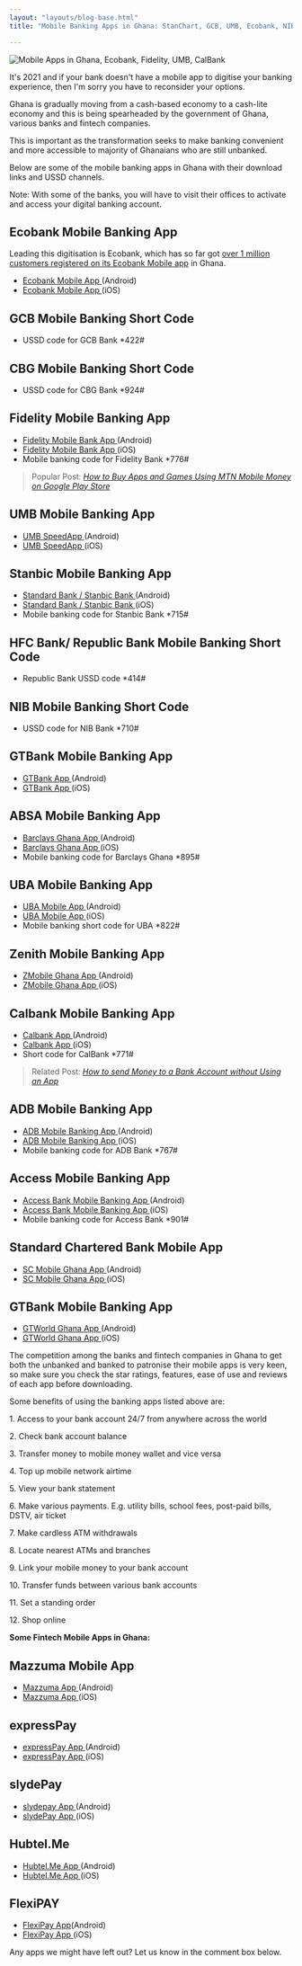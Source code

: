 ```yaml
---
layout: "layouts/blog-base.html"
title: "Mobile Banking Apps in Ghana: StanChart, GCB, UMB, Ecobank, NIB ..."

---
```


<img src= "/images/blogpics/mobile-app-ghana.jpg" alt= "Mobile Apps in Ghana, Ecobank, Fidelity, UMB, CalBank" class= "img-responsive center-block">

<p>It's 2021 and if your bank doesn't have a mobile app to digitise your banking
       experience, then I'm sorry you have to reconsider your options.</p>
      <p>Ghana is gradually moving from a cash-based economy
       to a cash-lite economy and this is being spearheaded by the government of Ghana,
       various banks and fintech companies.</p>
      <p>This is important as the transformation seeks to make banking convenient and
        more accessible to majority of Ghanaians who are still unbanked.</p>
      <p>Below are some of the mobile banking apps in Ghana with their download links and USSD channels.</p>
      <p>Note: With some of the banks, you will have to visit their offices to 
       activate and access your digital banking account.</p>

<h2>Ecobank Mobile Banking App</h2>
      <p>Leading this digitisation is Ecobank, which has so far got
        <a href="https://ghanaweb.com/GhanaHomePage/business/Ecobank-Mobile-app-hits-one-million-customers-in-Ghana-655048" target="_blank">over
        1 million customers registered on its Ecobank Mobile app</a> in Ghana.</p>
      <ul>
       <li><a href="https://play.google.com/store/apps/details?id=com.app.ecobank">Ecobank Mobile App </a>(Android)</li>
       <li><a href="https://itunes.apple.com/us/app/ecobank-mobile-app/id1017658759?mt=8">Ecobank Mobile App </a>(iOS)</li>
      </ul>

<h2>GCB Mobile Banking Short Code</h2>
      <ul>
       <li>USSD code for GCB Bank *422#</li>
      </ul>

<h2>CBG Mobile Banking Short Code</h2>
      <ul>
       <li>USSD code for CBG Bank *924#</li>
      </ul>

<h2>Fidelity Mobile Banking App</h2>
      <ul>
       <li><a href="https://play.google.com/store/apps/details?id=com.fidelity.mobile">Fidelity Mobile Bank App </a>(Android)</li>
       <li><a href="https://itunes.apple.com/us/app/fidelity-bank-app/id1225166167?mt=8">Fidelity Mobile Bank App </a>(iOS)</li>
       <li>Mobile banking code for Fidelity Bank *776#</li>
      </ul>

<blockquote>Popular Post: <a href= "pay-for-android-apps-mtn-mobile-money"><em>How to Buy 
       Apps and Games Using MTN Mobile Money on Google Play Store </em></a>
      </blockquote>

<h2>UMB Mobile Banking App</h2>
      <ul>
       <li><a href="https://play.google.com/store/apps/details?id=com.mode.umb.ui">UMB SpeedApp </a>(Android)</li>
       <li><a href="https://itunes.apple.com/us/app/umb-speedapp/id1289570658?mt=8">UMB SpeedApp </a>(iOS)</li>
      </ul>

<h2>Stanbic Mobile Banking App</h2>
      <ul>
       <li><a href="https://play.google.com/store/apps/details?id=com.sbg.mobile.phone">Standard Bank / Stanbic Bank </a>(Android)</li>
       <li><a href="https://itunes.apple.com/us/app/standard-bank-stanbic-bank/id528239110?mt=8">Standard Bank / Stanbic Bank </a>(iOS)</li>
       <li>Mobile banking code for Stanbic Bank *715#</li>
      </ul>
      
      
<h2>HFC Bank/ Republic Bank Mobile Banking Short Code</h2>
      <ul>
       <li>Republic Bank USSD code *414#</li>
      </ul>

<h2>NIB Mobile Banking Short Code</h2>
      <ul>
       <li>USSD code for NIB Bank *710#</li>
      </ul>

<h2>GTBank Mobile Banking App</h2>
      <ul>
       <li><a href="https://play.google.com/store/apps/details?id=gtbank.myghpay">GTBank App </a>(Android)</li>
       <li><a href="https://apps.apple.com/us/app/myghpay/id1245112133">GTBank App </a>(iOS)</li>
      </ul>

<h2>ABSA Mobile Banking App</h2>
       <ul>
        <li><a href="https://play.google.com/store/apps/details?id=com.absa.gh.mobile.android.ui">Barclays Ghana App </a>(Android)</li>
        <li><a href="https://apps.apple.com/us/app/absa-ghana/id1494875850?ls=1">Barclays Ghana App </a>(iOS)</li>
        <li>Mobile banking code for Barclays Ghana *895#</li>
      </ul>

<h2>UBA Mobile Banking App</h2>
      <ul>
       <li><a href="https://play.google.com/store/apps/details?id=com.uba.vericash">UBA Mobile App </a>(Android)</li>
       <li><a href="https://itunes.apple.com/gh/app/uba-mobile-banking/id1000669926?mt=8">UBA Mobile App </a>(iOS)</li>
       <li>Mobile banking short code for UBA *822#</li>
      </ul>

<h2>Zenith Mobile Banking App</h2>
      <ul>
       <li><a href="https://play.google.com/store/apps/details?id=zenithbank.com.zenithbankmobileappghana">ZMobile Ghana App </a>(Android)</li>
       <li><a href="https://itunes.apple.com/gh/app/z-mobile-ghana/id1183866521?mt=8">ZMobile Ghana App </a>(iOS)</li>
      </ul>

<h2>Calbank Mobile Banking App</h2>
      <ul>
       <li><a href="https://play.google.com/store/apps/details?id=calbank.com.app&hl=en">Calbank App </a>(Android)</li>
       <li><a href="https://apps.apple.com/gh/app/calbank-app/id1503346047">Calbank App </a>(iOS)</li>
       <li>Short code for CalBank *771#</li>
      </ul>

<blockquote>Related Post: <a href= "transfer-mobile-money-to-bank"><em>How to send Money to a Bank Account without Using an App</em></a>
      </blockquote>

<h2>ADB Mobile Banking App</h2>
      <ul>
       <li><a href="https://play.google.com/store/apps/details?id=com.xnett.fasyl.adb.mobilebanking">ADB Mobile Banking App </a>(Android)</li>
       <li><a href="https://itunes.apple.com/gh/app/adb-mobile-banking/id1249630840?mt=8">ADB Mobile Banking App </a>(iOS)</li>
       <li>Mobile banking code for ADB Bank *767#</li>
      </ul>

<h2>Access Mobile Banking App</h2>
      <ul>
       <li><a href="https://play.google.com/store/apps/details?id=com.accessbank.accessbankapp">Access Bank Mobile Banking App </a>(Android)</li>
       <li><a href="https://itunes.apple.com/gh/app/access-bank-plc/id730325311?mt=8">Access Bank Mobile Banking App </a>(iOS)</li>
       <li>Mobile banking code for Access Bank *901#</li>
      </ul>

<h2>Standard Chartered Bank Mobile App</h2>
      <ul>
       <li><a href="https://play.google.com/store/apps/details?id=com.breezeghana.ui">SC Mobile Ghana App </a>(Android)</li>
       <li><a href="https://itunes.apple.com/gh/app/sc-mobile-ghana/id695428512?mt=8">SC Mobile Ghana App </a>(iOS)</li>
      </ul>


<h2>GTBank Mobile Banking App</h2>
      <ul>
       <li><a href="https://play.google.com/store/apps/details?id=com.gtbank.gtworldghanav1">GTWorld Ghana App </a>(Android)</li>
       <li><a href="https://itunes.apple.com/gh/app/gtworld-ghana/id1274968175?mt=8">GTWorld Ghana App </a>(iOS)</li>
      </ul>

<p>The competition among the banks and fintech companies in Ghana to get both the unbanked and
        banked to patronise their mobile apps is very keen, so make sure you check the star ratings, features, ease of use
        and reviews of each app before downloading.</p>

<p>Some benefits of using the banking apps listed above are:</p>
      <p>1. Access to your bank account 24/7 from anywhere across the world</p>
      <p>2. Check bank account balance </p>
      <p>3. Transfer money to mobile money wallet and vice versa </p>
      <p>4. Top up mobile network airtime </p>
      <p>5. View your bank statement </p>
      <p>6. Make various payments. E.g. utility bills, school fees, post-paid bills, DSTV, air ticket </p>
      <p>7. Make cardless ATM  withdrawals  </p>
      <p>8. Locate nearest ATMs and branches</p>
      <p>9. Link your mobile money to your bank account </p>
      <p>10. Transfer funds between various bank accounts</p>
      <p>11. Set a standing order</p>
      <p>12. Shop online</p>
      <p><strong>Some Fintech Mobile Apps in Ghana:</strong></p>

<h2>Mazzuma Mobile App</h2>
      <ul>
       <li><a href="https://play.google.com/store/apps/details?id=com.cyst.mazzumapp">Mazzuma App </a>(Android)</li>
       <li><a href="https://itunes.apple.com/gh/app/mazzuma/id1154428744?mt=8">Mazzuma App </a>(iOS)</li>
      </ul>

<h2>expressPay</h2>
      <ul>
       <li><a href="https://play.google.com/store/apps/details?id=com.expresspay">expressPay App </a>(Android)</li>
       <li><a href="https://itunes.apple.com/gh/app/expresspay/id755749885?mt=8">expressPay App </a>(iOS)</li>
      </ul>

<h2>slydePay </h2>
      <ul>
       <li><a href="https://play.google.com/store/apps/details?id=com.dreamoval.slydepay.android.cruise">slydepay App </a>(Android)</li>
       <li><a href="https://itunes.apple.com/gh/app/slydepay/id1039481649?mt=8">slydePay App </a>(iOS)</li>
      </ul>

<h2>Hubtel.Me</h2>
      <ul>
       <li><a href="https://play.google.com/store/apps/details?id=com.hubtel.hcb">Hubtel.Me App </a>(Android)</li>
       <li><a href="https://itunes.apple.com/gh/app/hubtel-me/id1276144206?mt=8">Hubtel.Me App </a>(iOS)</li>
      </ul>

<h2>FlexiPAY</h2>
      <ul>
       <li><a href="https://play.google.com/store/apps/details?id=app.fabmobile.com.fabmobile">FlexiPay App</a>(Android)</li>
       <li><a href="https://itunes.apple.com/gh/app/flexipay-app/id1233463342?mt=8">FlexiPay App </a>(iOS)</li>
      </ul>
      <p>Any apps we might have left out? Let us know in the comment box below.</p>